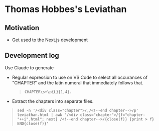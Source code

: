 # Thomas Hobbes's Leviathan

## Motivation 

- Get used to the Next.js development 

## Development log

Use Claude to generate

- Regular expression to use on VS Code to select all occurances of "CHAPTER" and the latin numeral that immediately follows that.

  > ```CHAPTER\s+\p{L}{1,4}.```

- Extract the chapters into separate files.

> ```sed -n '/<div class="chapter">/,/<!--end chapter-->/p' leviathan.html | awk '/<div class="chapter">/{f="chapter-"++i".html"; next} /<!--end chapter-->/{close(f)} {print > f} END{close(f)}'```